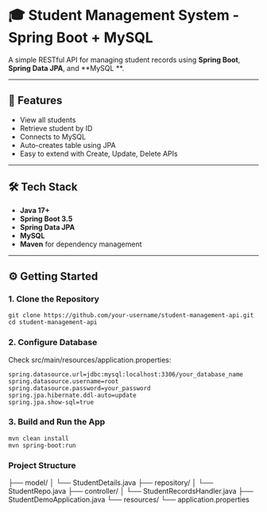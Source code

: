 # 🎓 Student Management System - Spring Boot + MySQL

A simple RESTful API for managing student records using **Spring Boot**, **Spring Data JPA**, and **MySQL **.

---

## 🚀 Features

- View all students
- Retrieve student by ID
- Connects to MySQL
- Auto-creates table using JPA
- Easy to extend with Create, Update, Delete APIs

---

## 🛠️ Tech Stack

- **Java 17+**
- **Spring Boot 3.5**
- **Spring Data JPA**
- **MySQL**
- **Maven** for dependency management

---

## ⚙️ Getting Started

### 1. Clone the Repository

```
git clone https://github.com/your-username/student-management-api.git
cd student-management-api

```

### 2. Configure Database
Check src/main/resources/application.properties:
```
spring.datasource.url=jdbc:mysql:localhost:3306/your_database_name
spring.datasource.username=root
spring.datasource.password=your_password
spring.jpa.hibernate.ddl-auto=update
spring.jpa.show-sql=true
```

### 3. Build and Run the App

```
mvn clean install
mvn spring-boot:run
```

### Project Structure
├── model/
│   └── StudentDetails.java
├── repository/
│   └── StudentRepo.java
├── controller/
│   └── StudentRecordsHandler.java
├── StudentDemoApplication.java
└── resources/
    └── application.properties
